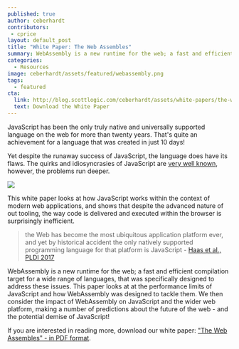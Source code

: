 ```yaml
---
published: true
author: ceberhardt
contributors:
 - cprice
layout: default_post
title: "White Paper: The Web Assembles"
summary: WebAssembly is a new runtime for the web; a fast and efficient compilation target for a wide range of languages that could have a far-reaching impact on the web as we know it. This paper looks at at the performance limits of JavaScript and how WebAssembly was designed to tackle them.
categories:
  - Resources
image: ceberhardt/assets/featured/webassembly.png
tags:
  - featured
cta:
  link: http://blog.scottlogic.com/ceberhardt/assets/white-papers/the-web-assembles.pdf
  text: Download the White Paper
---
```


JavaScript has been the only truly native and universally supported language on the web for more than twenty years. That's quite an achievement for a language that was created in just 10 days!

Yet despite the runaway success of JavaScript, the language does have its flaws. The quirks and idiosyncrasies of JavaScript are [very well known]({{site.baseurl}}/2015/07/02/surprising-things-about-js.html), however, the problems run deeper.

<a href="{{site.baseurl}}/ceberhardt/assets/white-papers/the-web-assembles.pdf"><img src="{{site.baseurl}}/ceberhardt/assets/featured/webassembly.png"/></a>

This white paper looks at how JavaScript works within the context of modern web applications, and shows that despite the advanced nature of out tooling, the way code is delivered and executed within the browser is surprisingly inefficient.

> the Web has become the most ubiquitous application platform ever, and yet by historical accident the only natively supported programming language for that platform is JavaScript - [Haas et al., PLDI 2017](https://github.com/WebAssembly/spec/blob/bbb26c42b62096baff86089767531c3b1f108a85/papers/pldi2017.pdf)

WebAssembly is a new runtime for the web; a fast and efficient compilation target for a wide range of languages, that was specifically designed to address these issues. This paper looks at at the performance limits of JavaScript and how WebAssembly was designed to tackle them. We then consider the impact of WebAssembly on JavaScript and the wider web platform, making a number of predictions about the future of the web - and the potential demise of JavaScript!

If you are interested in reading more, download our white paper: ["The Web Assembles" - in PDF format]({{site.baseurl}}/ceberhardt/assets/white-papers/the-web-assembles.pdf).
